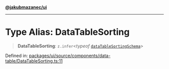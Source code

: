 [**@jakubmazanec/ui**](../README.md)

---

# Type Alias: DataTableSorting

> **DataTableSorting**: `z.infer`\<_typeof_
> [`dataTableSortingSchema`](../variables/dataTableSortingSchema.md)\>

Defined in:
[packages/ui/source/components/data-table/DataTableSorting.ts:11](https://github.com/jakubmazanec/tools/blob/412167e80a7675933e43d5220a19d05130301e2d/packages/ui/source/components/data-table/DataTableSorting.ts#L11)
